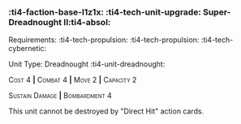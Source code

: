 ### :ti4-faction-base-l1z1x: :ti4-tech-unit-upgrade: **Super-Dreadnought II**:ti4-absol:

Requirements: :ti4-tech-propulsion: :ti4-tech-propulsion: :ti4-tech-cybernetic:

Unit Type: Dreadnought :ti4-unit-dreadnought:

<span style="font-variant:small-caps;">Cost 4</span> __|__ <span style="font-variant:small-caps;">Combat 4</span> __|__ <span style="font-variant:small-caps;">Move 2</span> __|__ <span style="font-variant:small-caps;">Capacity 2</span>

<span style="font-variant:small-caps;">Sustain Damage</span> __|__ <span style="font-variant:small-caps;">Bombardment</span> 4

This unit cannot be destroyed by "Direct Hit" action cards.
